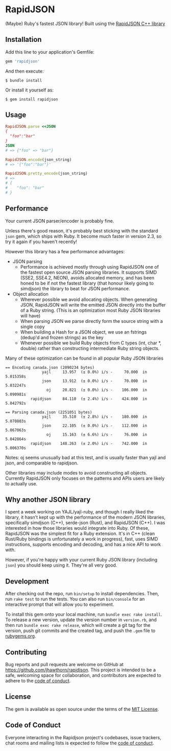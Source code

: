 # RapidJSON

(Maybe) Ruby's fastest JSON library! Built using the [RapidJSON C++ library](https://rapidjson.org/)

## Installation

Add this line to your application's Gemfile:

```ruby
gem 'rapidjson'
```

And then execute:

    $ bundle install

Or install it yourself as:

    $ gem install rapidjson

## Usage

``` ruby
RapidJSON.parse <<JSON
{
  "foo":"bar"
}
JSON
# => {"foo" => "bar"}
```

``` ruby
RapidJSON.encode(json_string)
# => '{"foo":"bar"}'
```

``` ruby
RapidJSON.pretty_encode(json_string)
# =>
# {
#    "foo": "bar"
# }
```

## Performance

Your current JSON parser/encoder is probably fine.

Unless there's good reason, it's probably best sticking with the standard `json` gem, which ships with Ruby. It become much faster in version 2.3, so try it again if you haven't recently!

However this library has a few performance advantages:

* JSON parsing
  * Performance is achieved mostly through using RapidJSON one of the fastest open source JSON parsing libraries. It supports SIMD (SSE2, SSE4.2, NEON), avoids allocated memory, and has been honed to be if not the fastest library (that honour likely going to simdjson) the library to beat for JSON performance.
* Object allocation
  * Wherever possible we avoid allocating objects. When generating JSON, RapidJSON will write the emitted JSON directly into the buffer of a Ruby string. (This is an optimization most Ruby JSON libraries will have)
  * When parsing JSON we parse directly form the source string with a single copy
  * When building a Hash for a JSON object, we use an fstrings (dedup'd and frozen strings) as the key
  * Whenever possible we build Ruby objects from C types (int, char \*, double) rather than constructing intermediate Ruby string objects.

Many of these optimization can be found in all popular Ruby JSON libraries

```
== Encoding canada.json (2090234 bytes)
                yajl     13.957  (± 0.0%) i/s -     70.000  in   5.015358s
                json     13.912  (± 0.0%) i/s -     70.000  in   5.032247s
                  oj     20.821  (± 0.0%) i/s -    106.000  in   5.090981s
           rapidjson     84.110  (± 2.4%) i/s -    424.000  in   5.042792s
```

```
== Parsing canada.json (2251051 bytes)
                yajl     35.510  (± 2.8%) i/s -    180.000  in   5.070803s
                json     22.105  (± 0.0%) i/s -    112.000  in   5.067063s
                  oj     15.163  (± 6.6%) i/s -     76.000  in   5.042864s
           rapidjson    148.263  (± 2.0%) i/s -    742.000  in   5.006370s
```
Notes: oj seems unusually bad at this test, and is usually faster than yajl and
json, and comparable to rapidjson.

Other libraries may include modes to avoid constructing all objects. Currently
RapidJSON only focuses on the patterns and APIs users are likely to actually
use.

## Why another JSON library

I spent a week working on YAJL/yajl-ruby, and though I really liked the library, it hasn't kept up with the performance of the modern JSON libraries, specifically simdjson (C++), serde-json (Rust), and RapidJSON (C++). I was interested in how those libraries would integrate into Ruby. Of these, RapidJSON was the simplest fit for a Ruby extension. It's in C++ (clean Rust/Ruby bindings is unfortunately a work in progress), fast, uses SIMD instructions, supports encoding and decoding, and has a nice API to work with.

However, if you're happy with your current Ruby JSON library (including `json`) you should keep using it. They're all very good.

## Development

After checking out the repo, run `bin/setup` to install dependencies. Then, run `rake test` to run the tests. You can also run `bin/console` for an interactive prompt that will allow you to experiment.

To install this gem onto your local machine, run `bundle exec rake install`. To release a new version, update the version number in `version.rb`, and then run `bundle exec rake release`, which will create a git tag for the version, push git commits and the created tag, and push the `.gem` file to [rubygems.org](https://rubygems.org).

## Contributing

Bug reports and pull requests are welcome on GitHub at https://github.com/jhawthorn/rapidjson. This project is intended to be a safe, welcoming space for collaboration, and contributors are expected to adhere to the [code of conduct](https://github.com/jhawthorn/rapidjson/blob/main/CODE_OF_CONDUCT.md).

## License

The gem is available as open source under the terms of the [MIT License](https://opensource.org/licenses/MIT).

## Code of Conduct

Everyone interacting in the Rapidjson project's codebases, issue trackers, chat rooms and mailing lists is expected to follow the [code of conduct](https://github.com/jhawthorn/rapidjson/blob/main/CODE_OF_CONDUCT.md).
